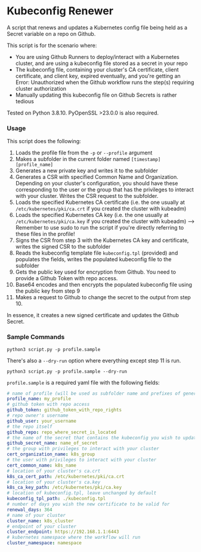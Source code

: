 # Kubeconfig Renewer

A script that renews and updates a Kubernetes config file being held as a Secret variable on a repo on Github.  

This script is for the scenario where:

  * You are using Github Runners to deploy/interact with a Kubernetes cluster, and are using a kubeconfig file stored as a secret in your repo
  * The kubeconfig file, containing your cluster's CA certificate, client certificate, and client key, expired eventually, and you're getting an Error: Unauthorized when the Github workflow runs the step(s) requiring cluster authorization
  * Manually updating this kubeconfig file on Github Secrets is rather tedious 

Tested on Python 3.8.10.  PyOpenSSL >23.0.0 is also required.

### Usage

This script does the following:

  1. Loads the profile file from the `-p` or `--profile` argument
  2. Makes a subfolder in the current folder named `[timestamp][profile_name]`
  3. Generates a new private key and writes it to the subfolder
  4. Generates a CSR with specified Common Name and Organization.  Depending on your cluster's configuration, you should have these corresponding to the user or the group that has the privileges to interact with your cluster. Writes the CSR request to the subfolder.
  5. Loads the specified Kubernetes CA certificate (i.e. the one usually at `/etc/kubernetes/pki/ca.crt` if you created the cluster with kubeadm)
  6. Loads the specified Kubernetes CA key (i.e. the one usually at `/etc/kubernetes/pki/ca.key` if you created the cluster with kubeadm) --> Remember to use sudo to run the script if you're directly referring to these files in the profile!
  7. Signs the CSR from step 3 with the Kubernetes CA key and certificate, writes the signed CSR to the subfolder
  8. Reads the kubeconfig template file `kubeconfig.tpl` (provided) and populates the fields, writes the populated kubeconfig file to the subfolder
  9. Gets the public key used for encryption from Github.  You need to provide a Github Token with repo access.
  10. Base64 encodes and then encrypts the populated kubeconfig file using the public key from step 9
  11. Makes a request to Github to change the secret to the output from step 10. 

In essence, it creates a new signed certificate and updates the Github Secret.

### Sample Commands
```
python3 script.py -p profile.sample
```

There's also a `--dry-run` option where everything except step 11 is run.

```
python3 script.py -p profile.sample --dry-run
```

`profile.sample` is a required yaml file with the following fields:

```yaml
# name of profile (will be used as subfolder name and prefixes of generated files)
profile_name: my_profile 
# github token with repo access
github_token: github_token_with_repo_rights
# repo owner's username
github_user: your_username
# the repo itself
github_repo: repo_where_secret_is_located
# the name of the secret that contains the kubeconfig you wish to update
github_secret_name: name_of_secret
# the group with privileges to interact with your cluster
cert_organization_name: k8s_group
# the user with privileges to interact with your cluster
cert_common_name: k8s_name
# location of your cluster's ca.crt
k8s_ca_cert_path: /etc/kubernetes/pki/ca.crt
# location of your cluster's ca.key
k8s_ca_key_path: /etc/kubernetes/pki/ca.key
# location of kubeconfig.tpl, leave unchanged by default
kubeconfig_tpl_path: ./kubeconfig.tpl
# number of days you wish the new certificate to be valid for
renewal_days: 364
# name of your cluster
cluster_name: k8s_cluster
# endpoint of your cluster
cluster_endpoint: https://192.168.1.1:6443
# kubernetes namespace where the workflow will run
cluster_namespace: namespace
```
